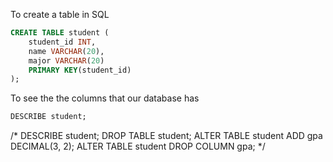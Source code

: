 To create a table in SQL

```SQL
CREATE TABLE student (
	student_id INT,
    name VARCHAR(20),
    major VARCHAR(20)
    PRIMARY KEY(student_id)
);
```

To see the the columns that our database has
```SQL
DESCRIBE student;
```

/*
DESCRIBE student;
DROP TABLE student;
ALTER TABLE student ADD gpa DECIMAL(3, 2);
ALTER TABLE student DROP COLUMN gpa;
*/